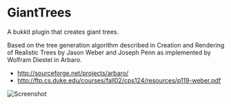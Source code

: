 GiantTrees
==========

A bukkit plugin that creates giant trees.

Based on the tree generation algorithm described in Creation and Rendering of Realistic Trees by Jason Weber and Joseph Penn as implemented by Wolfram Diestel in Arbaro.

* http://sourceforge.net/projects/arbaro/
* http://ftp.cs.duke.edu/courses/fall02/cps124/resources/p119-weber.pdf

![Screenshot](http://i.imgur.com/vsUQm19.png)
